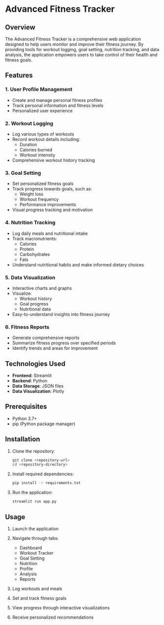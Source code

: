 # Advanced Fitness Tracker

## Overview

The Advanced Fitness Tracker is a comprehensive web application designed to help users monitor and improve their fitness journey. By providing tools for workout logging, goal setting, nutrition tracking, and data analysis, the application empowers users to take control of their health and fitness goals.

## Features

### 1. User Profile Management
- Create and manage personal fitness profiles
- Track personal information and fitness levels
- Personalized user experience

### 2. Workout Logging
- Log various types of workouts
- Record workout details including:
  - Duration
  - Calories burned
  - Workout intensity
- Comprehensive workout history tracking

### 3. Goal Setting
- Set personalized fitness goals
- Track progress towards goals, such as:
  - Weight loss
  - Workout frequency
  - Performance improvements
- Visual progress tracking and motivation

### 4. Nutrition Tracking
- Log daily meals and nutritional intake
- Track macronutrients:
  - Calories
  - Protein
  - Carbohydrates
  - Fats
- Understand nutritional habits and make informed dietary choices

### 5. Data Visualization
- Interactive charts and graphs
- Visualize:
  - Workout history
  - Goal progress
  - Nutritional data
- Easy-to-understand insights into fitness journey

### 6. Fitness Reports
- Generate comprehensive reports
- Summarize fitness progress over specified periods
- Identify trends and areas for improvement

## Technologies Used

- **Frontend**: Streamlit
- **Backend**: Python
- **Data Storage**: JSON files
- **Data Visualization**: Plotly

## Prerequisites

- Python 3.7+
- pip (Python package manager)

## Installation

1. Clone the repository:
   ```bash
   git clone <repository-url>
   cd <repository-directory>
   ```

2. Install required dependencies:
   ```bash
   pip install -r requirements.txt
   ```

3. Run the application:
   ```bash
   streamlit run app.py
   ```

## Usage

1. Launch the application
2. Navigate through tabs:
   - Dashboard
   - Workout Tracker
   - Goal Setting
   - Nutrition
   - Profile
   - Analysis
   - Reports

3. Log workouts and meals
4. Set and track fitness goals
5. View progress through interactive visualizations
6. Receive personalized recommendations


